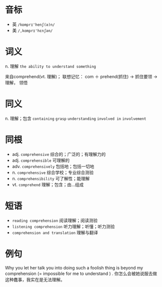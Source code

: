 # 音标

- 英 `/kɒmprɪ'henʃ(ə)n/`
- 美 `/,kɑmprɪ'hɛnʃən/`

# 词义

n. 理解
`the ability to understand something`



来自comprehend(vt. 理解)； 联想记忆： com ＋ prehend(抓住) → 抓住要领 → 理解， 领悟

# 同义

n. 理解；包含
`containing` `grasp` `understanding` `involved in` `involvement`

# 同根

- adj. `comprehensive` 综合的；广泛的；有理解力的
- adj. `comprehensible` 可理解的
- adv. `comprehensively` 包括地；包括一切地
- n. `comprehensive` 综合学校；专业综合测验
- n. `comprehensibility` 可了解性；能理解
- vt. `comprehend` 理解；包含；由…组成

# 短语

- `reading comprehension` 阅读理解；阅读测验
- `listening comprehension` 听力理解；听懂；听力测验
- `comprehension and translation` 理解与翻译

# 例句

Why you let her talk you into doing such a foolish thing is beyond my comprehension (= impossible for me to understand ) .
你怎么会被她说服去做这种蠢事，我实在是无法理解。


